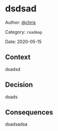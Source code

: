 # dsdsad

Author: [@chris](slack://user?team=T9U3SEE12&id=U9U5GKCHG)

Category: `roadmap`

Date: 2020-05-15

## Context

dsadsd

## Decision

dsads

## Consequences

dsadsadsa